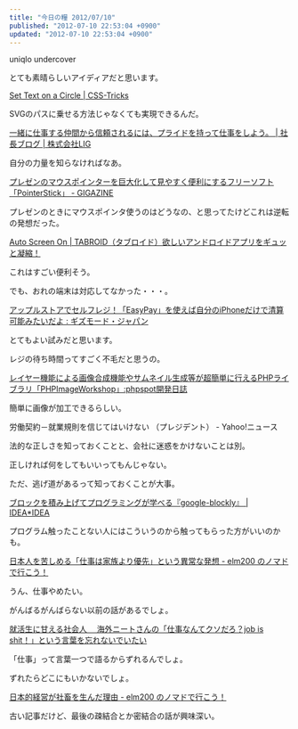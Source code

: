 ```yaml
---
title: "今日の糧 2012/07/10"
published: "2012-07-10 22:53:04 +0900"
updated: "2012-07-10 22:53:04 +0900"
---
```


  uniqlo undercover

とても素晴らしいアイディアだと思います。

  [Set Text on a Circle | CSS-Tricks](http://css-tricks.com/set-text-on-a-circle/)

SVGのパスに乗せる方法じゃなくても実現できるんだ。

  [一緒に仕事する仲間から信頼されるには、プライドを持って仕事をしよう。 | 社長ブログ | 株式会社LIG](http://liginc.co.jp/president/archives/4638)

自分の力量を知らなければなあ。

  [プレゼンのマウスポインターを巨大化して見やすく便利にするフリーソフト「PointerStick」 - GIGAZINE](http://gigazine.net/news/20120709-pointerstick/)

プレゼンのときにマウスポインタ使うのはどうなの、と思ってたけどこれは逆転の発想だった。

  [Auto Screen On | TABROID（タブロイド）欲しいアンドロイドアプリをギュッと凝縮！](http://www.tabroid.jp/app/tools/2012/07/com.omd.autoscreenon.html)

これはすごい便利そう。

でも、おれの端末は対応してなかった・・・。

  [アップルストアでセルフレジ！「EasyPay」を使えば自分のiPhoneだけで清算可能みたいだよ : ギズモード・ジャパン](http://www.gizmodo.jp/2012/07/easypayiphone.html)

とてもよい試みだと思います。

レジの待ち時間ってすごく不毛だと思うの。

[レイヤー機能による画像合成機能やサムネイル生成等が超簡単に行えるPHPライブラリ「PHPImageWorkshop」:phpspot開発日誌](http://phpspot.org/blog/archives/2012/07/phpphpimagework.html)

簡単に画像が加工できるらしい。

  労働契約－就業規則を信じてはいけない （プレジデント） - Yahoo!ニュース

法的な正しさを知っておくことと、会社に迷惑をかけないことは別。

正しければ何をしてもいいってもんじゃない。

ただ、逃げ道があるって知っておくことが大事。

  [ブロックを積み上げてプログラミングが学べる『google-blockly』 | IDEA*IDEA](http://www.ideaxidea.com/archives/2012/06/google_blockly.html)

プログラム触ったことない人にはこういうのから触ってもらった方がいいのかも。

  [日本人を苦しめる「仕事は家族より優先」という異常な発想 - elm200 のノマドで行こう！](http://d.hatena.ne.jp/elm200/20100426/1272289840)

うん、仕事やめたい。

がんばるがんばらない以前の話があるでしょ。

  [就活生に甘える社会人　 海外ニートさんの「仕事なんてクソだろ？job is shit！」という言葉を忘れないでいたい](http://lingmu12261226.blog10.fc2.com/blog-entry-137.html)

「仕事」って言葉一つで語るからずれるんでしょ。

ずれたらどこにもいかないでしょ。

  [日本的経営が社畜を生んだ理由 - elm200 のノマドで行こう！](http://d.hatena.ne.jp/elm200/20090711/1247288309)

古い記事だけど、最後の疎結合とか密結合の話が興味深い。

